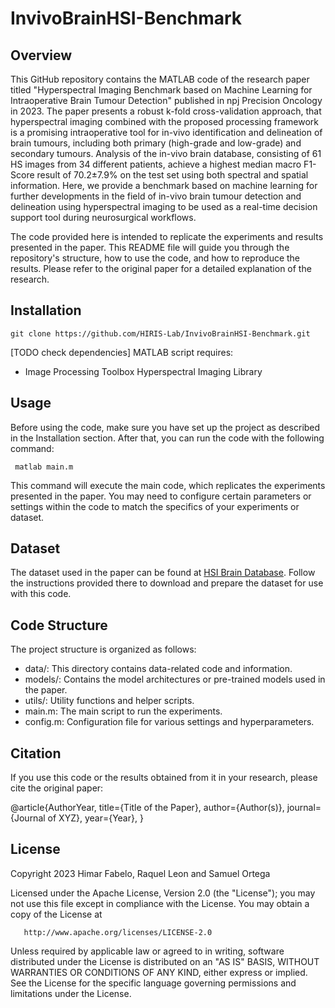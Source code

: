 # InvivoBrainHSI-Benchmark

## Overview
This GitHub repository contains the MATLAB code of the research paper titled "Hyperspectral Imaging Benchmark based on Machine Learning for Intraoperative Brain Tumour Detection" published in npj Precision Oncology in 2023. The paper presents a robust k-fold cross-validation approach, that hyperspectral imaging combined with the proposed processing framework is a promising intraoperative tool for in-vivo identification and delineation of brain tumours, including both primary (high-grade and low-grade) and secondary tumours. Analysis of the in-vivo brain database, consisting of 61 HS images from 34 different patients, achieve a highest median macro F1-Score result of 70.2±7.9% on the test set using both spectral and spatial information. Here, we provide a benchmark based on machine learning for further developments in the field of in-vivo brain tumour detection and delineation using hyperspectral imaging to be used as a real-time decision support tool during neurosurgical workflows.

The code provided here is intended to replicate the experiments and results presented in the paper. This README file will guide you through the repository's structure, how to use the code, and how to reproduce the results. Please refer to the original paper for a detailed explanation of the research.

## Installation
```git clone https://github.com/HIRIS-Lab/InvivoBrainHSI-Benchmark.git```

[TODO check dependencies]
MATLAB script requires:
   - Image Processing Toolbox Hyperspectral Imaging Library


## Usage

Before using the code, make sure you have set up the project as described in the Installation section. After that, you can run the code with the following command:

``` matlab main.m```

This command will execute the main code, which replicates the experiments presented in the paper. You may need to configure certain parameters or settings within the code to match the specifics of your experiments or dataset.

## Dataset
The dataset used in the paper can be found at [HSI Brain Database](https://hsibraindatabase.iuma.ulpgc.es). Follow the instructions provided there to download and prepare the dataset for use with this code.

## Code Structure
The project structure is organized as follows:

* data/: This directory contains data-related code and information.
* models/: Contains the model architectures or pre-trained models used in the paper.
* utils/: Utility functions and helper scripts.
* main.m: The main script to run the experiments.
* config.m: Configuration file for various settings and hyperparameters.

## Citation
If you use this code or the results obtained from it in your research, please cite the original paper:

@article{AuthorYear,
  title={Title of the Paper},
  author={Author(s)},
  journal={Journal of XYZ},
  year={Year},
}

## License

Copyright 2023 Himar Fabelo, Raquel Leon and Samuel Ortega

   Licensed under the Apache License, Version 2.0 (the "License");
   you may not use this file except in compliance with the License.
   You may obtain a copy of the License at

       http://www.apache.org/licenses/LICENSE-2.0

   Unless required by applicable law or agreed to in writing, software
   distributed under the License is distributed on an "AS IS" BASIS,
   WITHOUT WARRANTIES OR CONDITIONS OF ANY KIND, either express or implied.
   See the License for the specific language governing permissions and
   limitations under the License.
